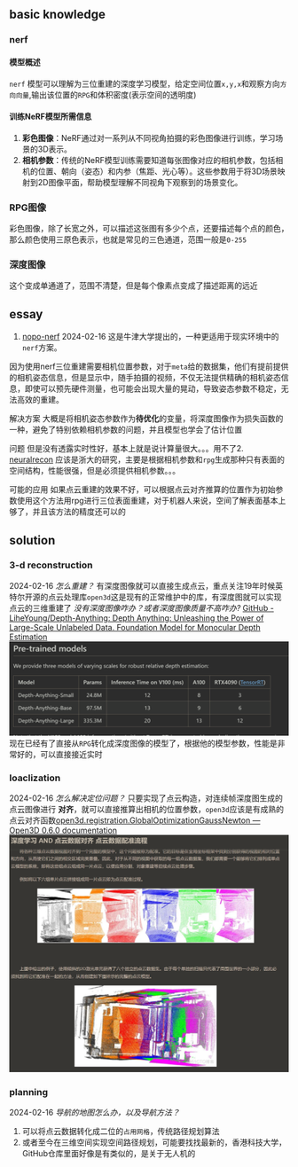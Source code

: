 ## basic knowledge

### nerf

#### 模型概述

`nerf` 模型可以理解为三位重建的深度学习模型，给定空间位置`x,y,x`和观察方向`方向向量`,输出该位置的`RPG`和体积密度\(表示空间的透明度)

#### 训练NeRF模型所需信息

1. **彩色图像**：NeRF通过对一系列从不同视角拍摄的彩色图像进行训练，学习场景的3D表示。
2. **相机参数**：传统的NeRF模型训练需要知道每张图像对应的相机参数，包括相机的位置、朝向（姿态）和内参（焦距、光心等）。这些参数用于将3D场景映射到2D图像平面，帮助模型理解不同视角下观察到的场景变化。

### RPG图像

彩色图像，除了长宽之外，可以描述这张图有多少个点，还要描述每个点的颜色，那么颜色使用三原色表示，也就是常见的三色通道，范围一般是`0-255`

### 深度图像

这个变成单通道了，范围不清楚，但是每个像素点变成了描述距离的远近

## essay

1. [nopo-nerf](../../docs/papers/nopo-nerf.pdf)
   2024-02-16
   这是牛津大学提出的，一种更适用于现实环境中的`nerf`方案。

因为使用nerf三位重建需要相机位置参数，对于`meta`给的数据集，他们有提前提供的相机姿态信息，但是显示中，随手拍摄的视频，不仅无法提供精确的相机姿态信息，即使可以预先硬件测量，也可能会出现大量的晃动，导致姿态参数不稳定，无法高效的重建。

解决方案
大概是将相机姿态参数作为**待优化**的变量，将深度图像作为损失函数的一种，避免了特别依赖相机参数的问题，并且模型也学会了估计位置

问题
但是没有透露实时性好，基本上就是说计算量很大。。。用不了2. [neuralrecon](../../docs/papers/neuralrecon.pdf)
应该是浙大的研究，主要是根据相机参数和`rpg`生成那种只有表面的空间结构，性能很强，但是必须提供相机参数。。。

可能的应用
如果点云重建的效果不好，可以根据点云对齐推算的位置作为初始参数使用这个方法用rpg进行三位表面重建，对于机器人来说，空间了解表面基本上够了，并且该方法的精度还可以的

## solution

### 3-d reconstruction

2024-02-16
_怎么重建？_
有深度图像就可以直接生成点云，重点关注19年时候英特尔开源的点云处理库`open3d`这是现有的正常维护中的库，有深度图就可以实现点云的三维重建了
_没有深度图像咋办？或者深度图像质量不高咋办?_
[GitHub - LiheYoung/Depth-Anything: Depth Anything: Unleashing the Power of Large-Scale Unlabeled Data. Foundation Model for Monocular Depth Estimation](https://github.com/LiheYoung/Depth-Anything)
![../../assets/Pasted_image_20240216143622.png](../../assets/Pasted_image_20240216143622.png)
现在已经有了直接从`RPG`转化成深度图像的模型了，根据他的模型参数，性能是非常好的，可以直接接近实时

### loaclization

2024-02-16
_怎么解决定位问题？_
只要实现了点云构造，对连续帧深度图生成的点云图像进行 **对齐**，就可以直接推算出相机的位置参数，`open3d`应该是有成熟的点云对齐函数[open3d.registration.GlobalOptimizationGaussNewton — Open3D 0.6.0 documentation](https://www.open3d.org/docs/0.6.0/python_api/open3d.registration.GlobalOptimizationGaussNewton.html)
![../../assets/Pasted_image_20240216144139.png](../../assets/Pasted_image_20240216144139.png)

### planning

2024-02-16
_导航的地图怎么办，以及导航方法？_

1. 可以将点云数据转化成二位的`占用网格`，传统路径规划算法
2. 或者至今在三维空间实现空间路径规划，可能要找找最新的，香港科技大学，GitHub仓库里面好像是有类似的，是关于无人机的
